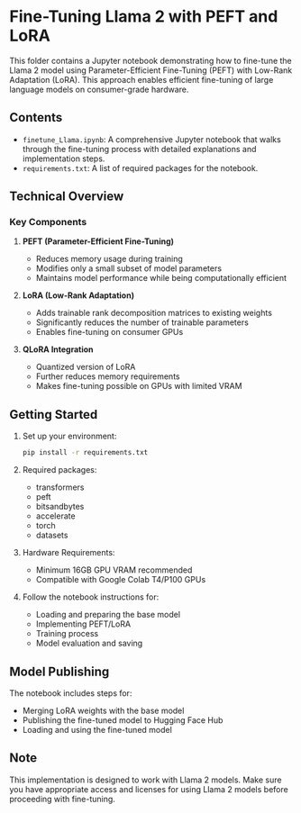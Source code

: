 # Fine-Tuning Llama 2 with PEFT and LoRA

This folder contains a Jupyter notebook demonstrating how to fine-tune the Llama 2 model using Parameter-Efficient Fine-Tuning (PEFT) with Low-Rank Adaptation (LoRA). This approach enables efficient fine-tuning of large language models on consumer-grade hardware.

## Contents

- `finetune_Llama.ipynb`: A comprehensive Jupyter notebook that walks through the fine-tuning process with detailed explanations and implementation steps.
- `requirements.txt`: A list of required packages for the notebook.

## Technical Overview

### Key Components

1. **PEFT (Parameter-Efficient Fine-Tuning)**
   - Reduces memory usage during training
   - Modifies only a small subset of model parameters
   - Maintains model performance while being computationally efficient

2. **LoRA (Low-Rank Adaptation)**
   - Adds trainable rank decomposition matrices to existing weights
   - Significantly reduces the number of trainable parameters
   - Enables fine-tuning on consumer GPUs

3. **QLoRA Integration**
   - Quantized version of LoRA
   - Further reduces memory requirements
   - Makes fine-tuning possible on GPUs with limited VRAM

## Getting Started

1. Set up your environment:
   ```bash
   pip install -r requirements.txt
   ```

2. Required packages:
   - transformers
   - peft
   - bitsandbytes
   - accelerate
   - torch
   - datasets

3. Hardware Requirements:
   - Minimum 16GB GPU VRAM recommended
   - Compatible with Google Colab T4/P100 GPUs

4. Follow the notebook instructions for:
   - Loading and preparing the base model
   - Implementing PEFT/LoRA
   - Training process
   - Model evaluation and saving

## Model Publishing

The notebook includes steps for:
- Merging LoRA weights with the base model
- Publishing the fine-tuned model to Hugging Face Hub
- Loading and using the fine-tuned model

## Note

This implementation is designed to work with Llama 2 models. Make sure you have appropriate access and licenses for using Llama 2 models before proceeding with fine-tuning. 
